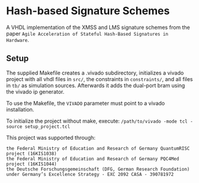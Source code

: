 # Hash-based Signature Schemes
A VHDL implementation of the XMSS and LMS signature schemes from the paper `Agile Acceleration of Stateful Hash-Based Signatures in Hardware`.

## Setup
The supplied Makefile creates a .vivado subdirectory, initializes a vivado
project with all vhdl files in `src/`, the constraints in `constraints/`, and
all files in `tb/` as simulation sources. Afterwards it adds the dual-port bram
using the vivado ip generator. 

To use the Makefile, the `VIVADO` parameter must point to a vivado installation.

To initialize the project without make, execute:
```/path/to/vivado -mode tcl -source setup_project.tcl```


This project was supported through:

    the Federal Ministry of Education and Research of Germany QuantumRISC project (16KIS1038)
    the Federal Ministry of Education and Research of Germany PQC4Med project (16KIS1044)
    the Deutsche Forschungsgemeinschaft (DFG, German Research Foundation) under Germany’s Excellence Strategy - EXC 2092 CASA - 390781972

